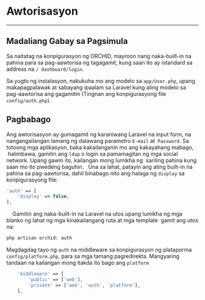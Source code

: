 # Awtorisasyon
----------


## Madaliang Gabay sa Pagsimula

Sa naitatag na konpigurasyon ng ORCHID, mayroon nang naka-built-in
na pahina para sa pag-aawtorisa ng tagagamit, kung saan ito ay istandard
sa address na `/ dashboard/login`.

Sa yugto ng instalasyon, nakukuha mo ang modelo sa `app/User.php`, upang
makapagpalawak at sabayang ipaalam sa Laravel kung aling modelo sa pag-aawtorisa ang gagamitin
(Tingnan ang konpigurasyong file `config/auth.php`).



## Pagbabago

Ang awtorisasyon ay gumagamit ng karaniwang Laravel na input form, na nangangailangan lamang ng dalawang parametro
`E-mail` at` Password`. Sa totoong mga aplikasyon, baka kakailanganin mo ang kakayahang mabago,
 halimbawa, gamitin ang `ldap` o login sa pamamagitan ng mga social network. Upang gawin ito, kailangan mong lumikha ng
 sariling pahina kung saan mo ito pwedeng baguhin.
 
Una sa lahat, patayin ang ating built-in na pahina sa pag-aawtorisa, dahil binabago nito ang halaga ng `display`
sa konpigurasyong file:

```php
'auth' => [
    'display' => false,
],
```
 
 
Gamitin ang naka-built-in na Laravel na utos upang lumikha ng mga blanko ng lahat ng mga kinakailangang ruta at mga template
 gamit ang utos na:

```php
php artisan orchid: auth
```

Magdagdag tayo ng `auth` na middleware sa konpigurasyon ng plataporma ` config/platform.php`, para sa mga tamang pagredirekta.
Mangyaring tandaan na kailangan mong itakda ito bago ang `platform`
```php
    'middleware' => [
        'public' => ['web'],
        'private' => ['web', 'auth', 'platform'],
    ],
```

